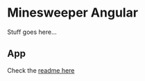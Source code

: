 # Minesweeper Angular

Stuff goes here...

## App

Check the [readme here](minesweeper-app/readme.md)
